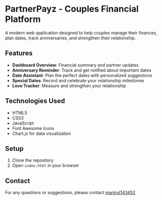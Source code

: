 # PartnerPayz - Couples Financial Platform

A modern web application designed to help couples manage their finances, plan dates, track anniversaries, and strengthen their relationship.

## Features

- **Dashboard Overview**: Financial summary and partner updates
- **Anniversary Reminder**: Track and get notified about important dates
- **Date Assistant**: Plan the perfect dates with personalized suggestions
- **Special Dates**: Record and celebrate your relationship milestones
- **Love Tracker**: Measure and strengthen your relationship

## Technologies Used

- HTML5
- CSS3
- JavaScript
- Font Awesome Icons
- Chart.js for data visualization

## Setup

1. Clone the repository
2. Open `index.html` in your browser

## Contact

For any questions or suggestions, please contact [manirul143452](https://github.com/manirul143452) 